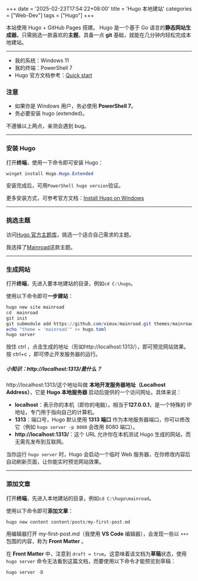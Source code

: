+++
date = '2025-02-23T17:54:22+08:00'
title = 'Hugo 本地建站'
categories = ["Web-Dev"]
tags = ["Hugo"]
+++

本站使用 Hugo + GitHub Pages 搭建。
Hugo 是一个基于 Go 语言的**静态网站生成器**。只需挑选一款喜欢的**主题**，具备一点 **git** 基础，就能在几分钟内轻松完成本地建站。

<!--more-->

---

- 我的系统：Windows 11
- 我的终端：PowerShell 7
- Hugo 官方文档参考：[Quick start](https://gohugo.io/getting-started/quick-start/)

### 注意

- 如果你是 Windows 用户，务必使用 **PowerShell 7**。
- 务必要安装 hugo (extended)。

不遵循以上两点，亲测会遇到 bug。

---

### 安装 Hugo

打开**终端**，使用一下命令即可安装 Hugo：
```PowerShell
winget install Hugo.Hugo.Extended
```

安装完成后，可用```PowerShell hugo version```验证。

更多安装方式，可参考官方文档：[Install Hugo on Windows](https://gohugo.io/installation/windows/)

---

### 挑选主题

访问[Hugo 官方主题库](https://themes.gohugo.io/)，挑选一个适合自己需求的主题。

我选择了[Mainroad](https://themes.gohugo.io/themes/mainroad/)这款主题。

---

### 生成网站

打开**终端**，先进入要本地建站的目录，例如```cd C:\hugo```。

使用以下命令即可**一步建站**：
```PowerShell
hugo new site mainroad
cd  mainroad
git init
git submodule add https://github.com/vimux/mainroad.git themes/mainroad
echo "theme = 'mainroad'" >> hugo.toml
hugo server
```

按住 ctrl ，点击生成的地址（形如http://localhost:1313/），即可预览网站效果。
按 ctrl+c ，即可停止开发服务器的运行。

##### 小知识：http://localhost:1313/是什么？

http://localhost:1313/这个地址叫做 **本地开发服务器地址（Localhost Address）**，它是 **Hugo 本地服务器** 启动后提供的一个访问网址。具体来说：

- **localhost**：表示你的本机（即你的电脑）。相当于**127.0.0.1**，是一个特殊的 IP 地址，专门用于指向自己的计算机。
- **1313**：端口号，Hugo 默认使用 **1313 端口** 作为本地服务器端口，你可以修改它（例如 `hugo server -p 8080` 会改用 8080 端口）。
- **http://localhost:1313/**：这个 URL 允许你在本机测试 Hugo 生成的网站，而无需先发布到互联网。

当你运行 `hugo server` 时，Hugo 会启动一个临时 Web 服务器，在你修改内容后自动刷新页面，让你能实时预览网站效果。

---

### 添加文章

打开**终端**，先进入本地建站的目录，例如```cd C:\hugo\mainroad```。

使用以下命令即可**添加文章**：
```PowerShell
hugo new content content/posts/my-first-post.md
```

用编辑器打开 my-first-post.md（我使用 **VS Code** 编辑器），会发现一些以 `+++` 包围的内容，称为 **Front Matter** 。

在 **Front Matter** 中，注意到 `draft = true`。这意味着该文档为**草稿**状态，使用 `hugo server` 命令无法看到这篇文档，而要使用以下命令才能预览到草稿：
```PowerShell
hugo server -D
```
